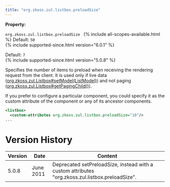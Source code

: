 ```yaml
---
title: "org.zkoss.zul.listbox.preloadSize"
---
```


**Property:**

`org.zkoss.zul.listbox.preloadSize `
{% include all-scopes-available.html %}
Default: `50`  
{% include supported-since.html version="6.0.1" %}

Default: `7`  
{% include supported-since.html version="5.0.8" %}

Specifies the number of items to preload when receiving the rendering
request from the client. It is used only if live data
([org.zkoss.zul.Listbox#setModel(ListModel)](https://www.zkoss.org/javadoc/latest/zk/org/zkoss/zul/Listbox.html#setModel(ListModel)))
and not paging
([org.zkoss.zul.Listbox#getPagingChild()](https://www.zkoss.org/javadoc/latest/zk/org/zkoss/zul/Listbox.html#getPagingChild())).

If you prefer to configure a particular component, you could specify it
as the custom attribute of the component or any of its ancestor
components.

```xml
<listbox>
  <custom-attributes org.zkoss.zul.listbox.preloadSize="10"/>
...
```

# Version History

| Version | Date      | Content                                                                                          |
|---------|-----------|--------------------------------------------------------------------------------------------------|
| 5.0.8   | June 2011 | Deprecated setPreloadSize, instead with a custom attributes "org.zkoss.zul.listbox.preloadSize". |
